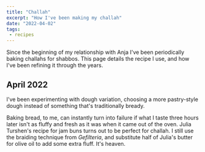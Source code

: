 ```yaml
---
title: "Challah"
excerpt: "How I've been making my challah" 
date: "2022-04-02"
tags:
 - recipes
---
```

Since the beginning of my relationship with Anja I've been periodically baking challahs for shabbos. This page details the recipe I use, and how I've been refining it through the years.

## April 2022
I've been experimenting with dough variation, choosing a more pastry-style dough instead of something that's traditionally bready. 

Baking bread, to me, can instantly turn into failure if what I taste three hours later isn't as fluffy and fresh as it was when it came out of the oven. Julia Turshen's recipe for jam buns turns out to be perfect for challah. I still use the braiding technique from _Gefilteria_, and substitute half of Julia's butter for olive oil to add some extra fluff. It's heaven. 